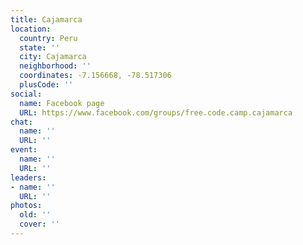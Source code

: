 ```yaml
---
title: Cajamarca
location:
  country: Peru
  state: ''
  city: Cajamarca
  neighborhood: ''
  coordinates: -7.156668, -78.517306
  plusCode: ''
social:
  name: Facebook page
  URL: https://www.facebook.com/groups/free.code.camp.cajamarca
chat:
  name: ''
  URL: ''
event:
  name: ''
  URL: ''
leaders:
- name: ''
  URL: ''
photos:
  old: ''
  cover: ''
---
```

